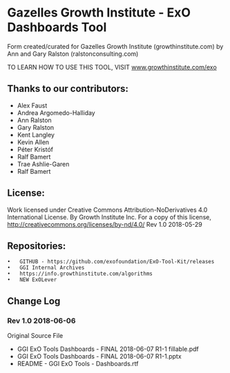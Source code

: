 # Gazelles Growth Institute - ExO Dashboards Tool

Form created/curated for Gazelles Growth Institute (growthinstitute.com) by Ann and Gary Ralston (ralstonconsulting.com)

TO LEARN HOW TO USE THIS TOOL, VISIT www.growthinstitute.com/exo

## Thanks to our contributors: 
- Alex Faust
- Andrea Argomedo-Halliday
- Ann Ralston
- Gary Ralston
- Kent Langley
- Kevin Allen
- Péter Kristóf
- Ralf Bamert
- Trae Ashlie-Garen
- Ralf Bamert

## License:
Work licensed under Creative Commons Attribution-NoDerivatives 4.0 International License. By Growth Institute Inc. For a copy of this license, http://creativecommons.org/licenses/by-nd/4.0/ Rev 1.0 2018-05-29  

## Repositories:
	•	GITHUB - https://github.com/exofoundation/ExO-Tool-Kit/releases
	•	GGI Internal Archives
	•	https://info.growthinstitute.com/algorithms
	•	NEW ExOLever

## Change Log

### Rev 1.0 2018-06-06
Original Source File
- GGI ExO Tools Dashboards - FINAL 2018-06-07 R1-1 fillable.pdf
- GGI ExO Tools Dashboards - FINAL 2018-06-07 R1-1.pptx
- README - GGI ExO Tools - Dashboards.rtf